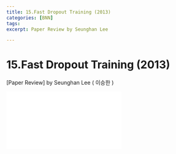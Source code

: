 ```yaml
---
title: 15.Fast Dropout Training (2013)
categories: [BNN]
tags: 
excerpt: Paper Review by Seunghan Lee

---
```


15.Fast Dropout Training (2013)
===============================

[Paper Review] by Seunghan Lee ( 이승한 )

<embed src="/assets/pdf/BNN/review/[review]15.Fast Dropout Training (2013).pdf#toolbar=0&navpanes=0&scrollbar=0" type="application/pdf" />